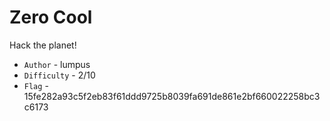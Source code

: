# Zero Cool

Hack the planet!

- `Author` - lumpus
- `Difficulty` - 2/10
- `Flag` - 15fe282a93c5f2eb83f61ddd9725b8039fa691de861e2bf660022258bc3c6173
